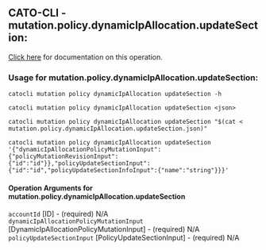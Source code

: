 
## CATO-CLI - mutation.policy.dynamicIpAllocation.updateSection:
[Click here](https://api.catonetworks.com/documentation/#mutation-mutation.policy.dynamicIpAllocation.updateSection) for documentation on this operation.

### Usage for mutation.policy.dynamicIpAllocation.updateSection:

`catocli mutation policy dynamicIpAllocation updateSection -h`

`catocli mutation policy dynamicIpAllocation updateSection <json>`

`catocli mutation policy dynamicIpAllocation updateSection "$(cat < mutation.policy.dynamicIpAllocation.updateSection.json)"`

`catocli mutation policy dynamicIpAllocation updateSection '{"dynamicIpAllocationPolicyMutationInput":{"policyMutationRevisionInput":{"id":"id"}},"policyUpdateSectionInput":{"id":"id","policyUpdateSectionInfoInput":{"name":"string"}}}'`


#### Operation Arguments for mutation.policy.dynamicIpAllocation.updateSection ####

`accountId` [ID] - (required) N/A    
`dynamicIpAllocationPolicyMutationInput` [DynamicIpAllocationPolicyMutationInput] - (required) N/A    
`policyUpdateSectionInput` [PolicyUpdateSectionInput] - (required) N/A    
